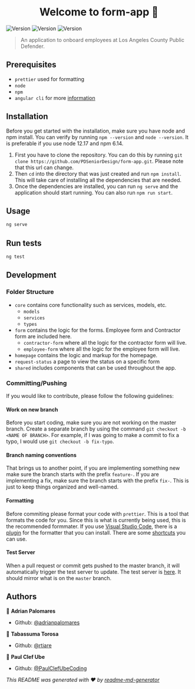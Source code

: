 <h1 align="center">Welcome to form-app 👋</h1>
<p>
  <img alt="Version" src="https://img.shields.io/badge/node-12.17.0-brightgreen" />
  <img alt="Version" src="https://img.shields.io/badge/npm-6.14.4-brightgreen" />
  <img alt="Version" src="https://img.shields.io/badge/Angular%20CLI-10.1.3-brightgreen" />
 </p>

> An application to onboard employees at Los Angeles County Public Defender.

## Prerequisites

- `prettier` used for formatting
- `node`
- `npm`
- `angular cli` for more [information](https://cli.angular.io/)

## Installation

Before you get started with the installation, make sure you have node and npm install. You can verify by running `npm --version` and `node --version`. It is preferable if you use node 12.17 and npm 6.14.

1. First you have to clone the repository. You can do this by running `git clone https://github.com/PDSeniorDesign/form-app.git`. Please note that this url can change.
2. Then `cd` into the directory that was just created and run `npm install`. This will take care of installing all the dependencies that are needed.
3. Once the dependencies are installed, you can run `ng serve` and the application should start running. You can also run `npm run start`.

## Usage

```sh
ng serve
```

## Run tests

```sh
ng test
```

## Development

### Folder Structure

- `core` contains core functionality such as services, models, etc.
  - `models`
  - `services`
  - `types`
- `form` contains the logic for the forms. Employee form and Contractor form are included here.
  - `contractor-form` where all the logic for the contractor form will live.
  - `employee-form` where all the logic for the employee form will live.
- `homepage` contains the logic and markup for the homepage.
- `request-status` a page to view the status on a specific form
- `shared` includes components that can be used throughout the app.

### Committing/Pushing

If you would like to contribute, please follow the following guidelines:

#### Work on new branch

Before you start coding, make sure you are not working on the master branch. Create a separate branch by using the command `git checkout -b <NAME OF BRANCH>`. For example, if I was going to make a commit to fix a typo, I would use `git checkout -b fix-typo`.

#### Branch naming conventions

That brings us to another point, if you are implementing something new make sure the branch starts with the prefix `feature-`. If you are implementing a fix, make sure the branch starts with the prefix `fix-`. This is just to keep things organized and well-named.

#### Formatting

Before commiting please format your code with `prettier`. This is a tool that formats the code for you. Since this is what is currently being used, this is the recommended formmater. If you use [Visual Studio Code](https://code.visualstudio.com/Download), there is a [plugin](https://marketplace.visualstudio.com/items?itemName=esbenp.prettier-vscode) for the formatter that you can install. There are some [shortcuts](https://stackoverflow.com/questions/29973357/how-do-you-format-code-in-visual-studio-code-vscode) you can use.

#### Test Server
When a pull request or commit gets pushed to the master branch, it will automatically trigger the test server to update. The test server is [here](https://pacific-waters-97783.herokuapp.com/). It should mirror what is on the `master` branch.

## Authors

👤 **Adrian Palomares**

- Github: [@adrianpalomares](https://github.com/adrianpalomares)

👤 **Tabassuma Torosa**

- Github: [@rtiare](https://github.com/rtiare)

👤 **Paul Clef Ube**

- Github: [@PaulClefUbeCoding](https://github.com/PaulClefUbeCoding)

_This README was generated with ❤️ by [readme-md-generator](https://github.com/kefranabg/readme-md-generator)_
